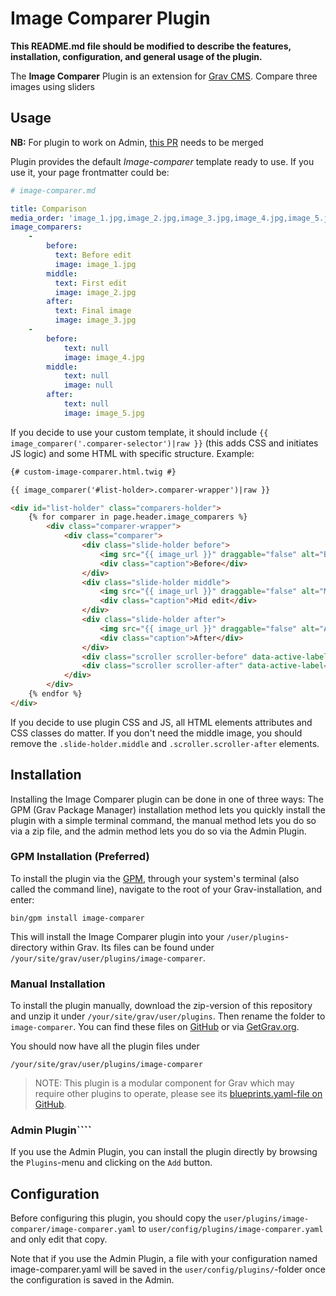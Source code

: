 # Image Comparer Plugin

**This README.md file should be modified to describe the features, installation, configuration, and general usage of the plugin.**

The **Image Comparer** Plugin is an extension for [Grav CMS](http://github.com/getgrav/grav). Compare three images using sliders

## Usage

**NB:** For plugin to work on Admin, [this PR](https://github.com/getgrav/grav-plugin-admin/pull/2159) needs to be merged

Plugin provides the default _Image-comparer_ template ready to use. If you use it, your page frontmatter could be:
```yaml
# image-comparer.md

title: Comparison
media_order: 'image_1.jpg,image_2.jpg,image_3.jpg,image_4.jpg,image_5.jpg'
image_comparers:
    -
        before:
          text: Before edit
          image: image_1.jpg
        middle:
          text: First edit
          image: image_2.jpg
        after:
          text: Final image
          image: image_3.jpg
    -
        before:
            text: null
            image: image_4.jpg
        middle:
            text: null
            image: null
        after:
            text: null
            image: image_5.jpg
```

If you decide to use your custom template, it should include `{{ image_comparer('.comparer-selector')|raw }}` (this adds CSS and initiates JS logic) and some HTML with specific structure. Example:
```html
{# custom-image-comparer.html.twig #}

{{ image_comparer('#list-holder>.comparer-wrapper')|raw }}

<div id="list-holder" class="comparers-holder">
    {% for comparer in page.header.image_comparers %}
        <div class="comparer-wrapper">
            <div class="comparer">
                <div class="slide-holder before">
                    <img src="{{ image_url }}" draggable="false" alt="Before"/>
                    <div class="caption">Before</div>
                </div>
                <div class="slide-holder middle">
                    <img src="{{ image_url }}" draggable="false" alt="Middle"/>
                    <div class="caption">Mid edit</div>
                </div>
                <div class="slide-holder after">
                    <img src="{{ image_url }}" draggable="false" alt="After"/>
                    <div class="caption">After</div>
                </div>
                <div class="scroller scroller-before" data-active-label="before"></div>
                <div class="scroller scroller-after" data-active-label="after"></div>
            </div>
        </div>
    {% endfor %}
</div>
```

If you decide to use plugin CSS and JS, all HTML elements attributes and CSS classes do matter. If you don't need the middle image, you should remove the `.slide-holder.middle` and `.scroller.scroller-after` elements.

## Installation

Installing the Image Comparer plugin can be done in one of three ways: The GPM (Grav Package Manager) installation method lets you quickly install the plugin with a simple terminal command, the manual method lets you do so via a zip file, and the admin method lets you do so via the Admin Plugin.

### GPM Installation (Preferred)

To install the plugin via the [GPM](http://learn.getgrav.org/advanced/grav-gpm), through your system's terminal (also called the command line), navigate to the root of your Grav-installation, and enter:

    bin/gpm install image-comparer

This will install the Image Comparer plugin into your `/user/plugins`-directory within Grav. Its files can be found under `/your/site/grav/user/plugins/image-comparer`.

### Manual Installation

To install the plugin manually, download the zip-version of this repository and unzip it under `/your/site/grav/user/plugins`. Then rename the folder to `image-comparer`. You can find these files on [GitHub](https://github.com/karmalakas/grav-plugin-image-comparer) or via [GetGrav.org](http://getgrav.org/downloads/plugins#extras).

You should now have all the plugin files under

    /your/site/grav/user/plugins/image-comparer
	
> NOTE: This plugin is a modular component for Grav which may require other plugins to operate, please see its [blueprints.yaml-file on GitHub](https://github.com/karmalakas/grav-plugin-image-comparer/blob/master/blueprints.yaml).

### Admin Plugin````

If you use the Admin Plugin, you can install the plugin directly by browsing the `Plugins`-menu and clicking on the `Add` button.

## Configuration

Before configuring this plugin, you should copy the `user/plugins/image-comparer/image-comparer.yaml` to `user/config/plugins/image-comparer.yaml` and only edit that copy.

Note that if you use the Admin Plugin, a file with your configuration named image-comparer.yaml will be saved in the `user/config/plugins/`-folder once the configuration is saved in the Admin.
